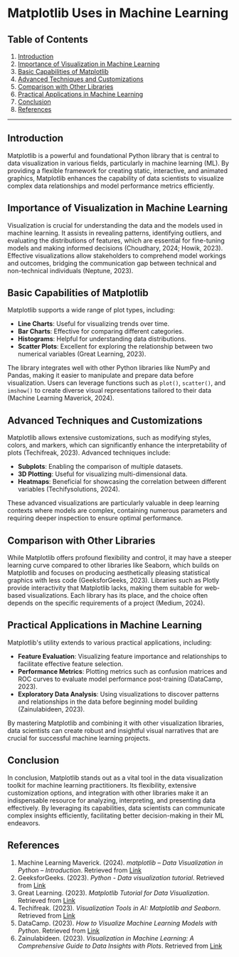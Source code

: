 # Matplotlib Uses in Machine Learning

## Table of Contents
1. [Introduction](#introduction)
2. [Importance of Visualization in Machine Learning](#importance-of-visualization-in-machine-learning)
3. [Basic Capabilities of Matplotlib](#basic-capabilities-of-matplotlib)
4. [Advanced Techniques and Customizations](#advanced-techniques-and-customizations)
5. [Comparison with Other Libraries](#comparison-with-other-libraries)
6. [Practical Applications in Machine Learning](#practical-applications-in-machine-learning)
7. [Conclusion](#conclusion)
8. [References](#references)

---

## Introduction
Matplotlib is a powerful and foundational Python library that is central to data visualization in various fields, particularly in machine learning (ML). By providing a flexible framework for creating static, interactive, and animated graphics, Matplotlib enhances the capability of data scientists to visualize complex data relationships and model performance metrics efficiently.

## Importance of Visualization in Machine Learning
Visualization is crucial for understanding the data and the models used in machine learning. It assists in revealing patterns, identifying outliers, and evaluating the distributions of features, which are essential for fine-tuning models and making informed decisions (Choudhary, 2024; Howik, 2023). Effective visualizations allow stakeholders to comprehend model workings and outcomes, bridging the communication gap between technical and non-technical individuals (Neptune, 2023).

## Basic Capabilities of Matplotlib
Matplotlib supports a wide range of plot types, including:
- **Line Charts**: Useful for visualizing trends over time.
- **Bar Charts**: Effective for comparing different categories.
- **Histograms**: Helpful for understanding data distributions.
- **Scatter Plots**: Excellent for exploring the relationship between two numerical variables (Great Learning, 2023).

The library integrates well with other Python libraries like NumPy and Pandas, making it easier to manipulate and prepare data before visualization. Users can leverage functions such as `plot()`, `scatter()`, and `imshow()` to create diverse visual representations tailored to their data (Machine Learning Maverick, 2024).

## Advanced Techniques and Customizations
Matplotlib allows extensive customizations, such as modifying styles, colors, and markers, which can significantly enhance the interpretability of plots (Techifreak, 2023). Advanced techniques include:
- **Subplots**: Enabling the comparison of multiple datasets.
- **3D Plotting**: Useful for visualizing multi-dimensional data.
- **Heatmaps**: Beneficial for showcasing the correlation between different variables (Techifysolutions, 2024).

These advanced visualizations are particularly valuable in deep learning contexts where models are complex, containing numerous parameters and requiring deeper inspection to ensure optimal performance.

## Comparison with Other Libraries
While Matplotlib offers profound flexibility and control, it may have a steeper learning curve compared to other libraries like Seaborn, which builds on Matplotlib and focuses on producing aesthetically pleasing statistical graphics with less code (GeeksforGeeks, 2023). Libraries such as Plotly provide interactivity that Matplotlib lacks, making them suitable for web-based visualizations. Each library has its place, and the choice often depends on the specific requirements of a project (Medium, 2024).

## Practical Applications in Machine Learning
Matplotlib's utility extends to various practical applications, including:
- **Feature Evaluation**: Visualizing feature importance and relationships to facilitate effective feature selection.
- **Performance Metrics**: Plotting metrics such as confusion matrices and ROC curves to evaluate model performance post-training (DataCamp, 2023).
- **Exploratory Data Analysis**: Using visualizations to discover patterns and relationships in the data before beginning model building (Zainulabideen, 2023).

By mastering Matplotlib and combining it with other visualization libraries, data scientists can create robust and insightful visual narratives that are crucial for successful machine learning projects.

## Conclusion
In conclusion, Matplotlib stands out as a vital tool in the data visualization toolkit for machine learning practitioners. Its flexibility, extensive customization options, and integration with other libraries make it an indispensable resource for analyzing, interpreting, and presenting data effectively. By leveraging its capabilities, data scientists can communicate complex insights efficiently, facilitating better decision-making in their ML endeavors.

## References
1. Machine Learning Maverick. (2024). *matplotlib – Data Visualization in Python – Introduction*. Retrieved from [Link](https://machinelearningmaverick.com/2024/12/09/matplotlib-data-visualization-in-python-introduction/)
2. GeeksforGeeks. (2023). *Python - Data visualization tutorial*. Retrieved from [Link](https://www.geeksforgeeks.org/data-visualization/python-data-visualization-tutorial/)
3. Great Learning. (2023). *Matplotlib Tutorial for Data Visualization*. Retrieved from [Link](https://www.mygreatlearning.com/blog/matplotlib-tutorial-for-data-visualisation/)
4. Techifreak. (2023). *Visualization Tools in AI: Matplotlib and Seaborn*. Retrieved from [Link](https://techiefreak.org/blog/artificial-intelligence/visualization-tools-in-ai--matplotlib-and-seaborn)
5. DataCamp. (2023). *How to Visualize Machine Learning Models with Python*. Retrieved from [Link](https://www.datacamp.com/tutorial/visualize-machine-learning-models)
6. Zainulabideen. (2023). *Visualization in Machine Learning: A Comprehensive Guide to Data Insights with Plots*. Retrieved from [Link](https://medium.com/@zainulabideen5/visualization-in-machine-learning-a-comprehensive-guide-to-data-insights-with-plots-53d146081457)